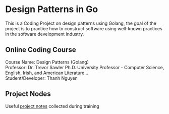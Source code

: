 # Design Patterns in Go

This is a Coding Project on design patterns using Golang, the goal of the project is to practice how to construct software using well-known practices in the software development industry.

## Online Coding Course
Course Name: Design Patterns (Golang)   
Professor: Dr. Trevor Sawler Ph.D. University Professor - Computer Science, English, Irish, and American Literature...   
Student/Developer: Thanh Nguyen

## Project Nodes
Useful [project notes](./notes.md) collected during training